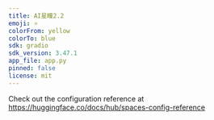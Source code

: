 ```yaml
---
title: AI星瞳2.2
emoji: ⭐
colorFrom: yellow
colorTo: blue
sdk: gradio
sdk_version: 3.47.1
app_file: app.py
pinned: false
license: mit
---
```


Check out the configuration reference at https://huggingface.co/docs/hub/spaces-config-reference